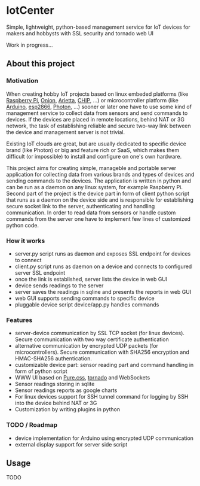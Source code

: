 # IotCenter

Simple, lightweight, python-based management service for IoT devices for makers and hobbysts with SSL security and tornado web UI

Work in progress...

## About this project

### Motivation

When creating hobby IoT projects based on linux embeded platforms (like [Raspberry Pi](https://www.raspberrypi.org/), [Onion](https://onion.io/), [Arietta](http://www.acmesystems.it/arietta), [CHIP](https://getchip.com/), ...) or microcontroller platform (like [Arduino](https://www.arduino.cc/), [esp2866](http://www.esp8266.com/), [Photon](https://www.particle.io/), ...) sooner or later one have to use some kind of management service to collect data from sensors and send commands to devices. If the devices are placed in remote locations, behind NAT or 3G network, the task of establishing reliable and secure two-way link between the device and management server is not trivial. 

Existing IoT clouds are great, but are usually dedicated to specific device brand (like Photon) or big and feature rich or SaaS, which makes them difficult (or impossible) to install and configure on one's own hardware.

This project aims for creating simple, manageble and portable server application for collecting data from various brands and types of devices and sending commands to the devices. The application is written in python and can be run as a daemon on any linux system, for example Raspberry Pi. Second part of the project is the device part in form of client python script that runs as a daemon on the device side and is responsible for establishing secure socket link to the server, authenticating and handling communication. In order to read data from sensors or handle custom commands from the server one have to implement few lines of customized python code.

### How it works
 - server.py script runs as daemon and exposes SSL endpoint for devices to connect
 - client.py script runs as daemon on a device and connects to configured server SSL endpoint
 - once the link is established, server lists the device in web GUI
 - device sends readings to the server
 - server saves the readings in sqline and presents the reports in web GUI
 - web GUI supports sending commands to specific device
 - pluggable device script device/app.py handles commands
 
### Features
 - server-device communication by SSL TCP socket (for linux devices). Secure communication with two way certificate authentication
 - alternative communication by encrypted UDP packets (for microcontrollers). Secure communication with SHA256 encryption and HMAC-SHA256 authentication.
 - customizable device part: sensor reading part and command handling in form of python script
 - WWW UI based on [Pure.css](http://purecss.io/), [tornado](http://www.tornadoweb.org/en/stable/) and WebSockets
 - Sensor readings storing in sqlite
 - Sensor readings reports as google charts
 - For linux devices support for SSH tunnel command for logging by SSH into the device behind NAT or 3G
 - Customization by writing plugins in python

### TODO / Roadmap
 - device implementation for Arduino using encrypted UDP communication
 - external display support for server side script

## Usage
 
 TODO
